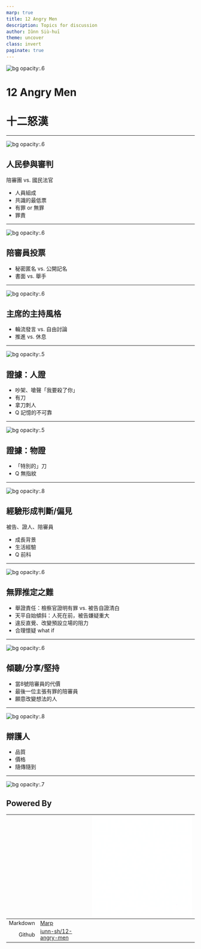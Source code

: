```yaml
---
marp: true
title: 12 Angry Men
description: Topics for discussion
author: Iûnn Siù-huī
theme: uncover
class: invert
paginate: true
---
```


<!-- _paginate: false -->
<!-- _footer: "United Artists, Public domain, via [Dr. Macro's High Quality Movie Scans](https://www.doctormacro.com/Movie%20Summaries/A/12%20Angry%20Men.htm)" -->

![bg opacity:.6](https://www.doctormacro.com/Images/Fonda,%20Henry/Annex/Annex%20-%20Fonda,%20Henry%20(12%20Angry%20Men)_01.jpg)

# 12 Angry Men
# 十二怒漢

---

<!-- _footer: "United Artists, Public domain, via [Cultura](https://www.cultura.id/12-angry-men-review)" -->

![bg opacity:.6](https://www.cultura.id/wp-content/uploads/2022/07/12-Angry-Men.jpg)

## 人民參與審判

陪審團 vs. 國民法官
* 人員組成
* 共識的最低票
* 有罪 or 無罪
* 罪責

---

<!-- _footer: "United Artists, Public domain, via [Variety](https://variety.com/1956/film/reviews/12-angry-men-review-1200418382/)" -->

![bg opacity:.6](https://variety.com/wp-content/uploads/2022/10/12-HOMMES-EN-COLERE-1957-01-C-United-Artists.jpg?w=1000&h=563&crop=1)

## 陪審員投票

* 秘密匿名 vs. 公開記名
* 書面 vs. 舉手

---

<!-- _footer: "United Artists, Public domain, via [So The Theory Goes](https://www.sothetheorygoes.com/12-angry-men/)" -->

![bg opacity:.6](https://www.sothetheorygoes.com/wp-content/uploads/2018/05/12-angry-men_5eacea0c.jpg)

## 主席的主持風格

* 輪流發言 vs. 自由討論
* 推進 vs. 休息

---

<!-- _footer: "United Artists, Public domain, via [Dr. Macro's High Quality Movie Scans](https://www.doctormacro.com/Movie%20Summaries/A/12%20Angry%20Men.htm)" -->

![bg opacity:.5](https://www.doctormacro.com/Images/Fonda,%20Henry/Annex/NRFPT/Annex%20-%20Fonda,%20Henry%20(12%20Angry%20Men)_NRFPT_05.jpg)

## 證據：人證

* 吵架、嗆聲「我要殺了你」
* 有刀
* 拿刀刺人
* Q 記憶的不可靠

---

<!-- _footer: "United Artists, Public domain, via [Dr. Macro's High Quality Movie Scans](https://www.doctormacro.com/Movie%20Summaries/A/12%20Angry%20Men.htm)" -->

![bg opacity:.5](https://www.doctormacro.com/Images/Fonda,%20Henry/Annex/Annex%20-%20Fonda,%20Henry%20(12%20Angry%20Men)_02.jpg)

## 證據：物證

* 「特別的」刀
* Q 無指紋

---

<!-- _footer: "United Artists, Public domain, via [Dr. Macro's High Quality Movie Scans](https://www.doctormacro.com/Movie%20Summaries/A/12%20Angry%20Men.htm)" -->

![bg opacity:.8](https://www.doctormacro.com/Images/Fonda,%20Henry/Annex/Annex%20-%20Fonda,%20Henry%20(12%20Angry%20Men)_10.jpg)

## 經驗形成判斷/偏見

被告、證人、陪審員
* 成長背景
* 生活經驗
* Q 前科

---

<!-- _footer: "United Artists, Public domain, via [Dr. Macro's High Quality Movie Scans](https://www.doctormacro.com/Movie%20Summaries/A/12%20Angry%20Men.htm)" -->

![bg opacity:.6](https://www.doctormacro.com/Images/Fonda,%20Henry/Annex/Annex%20-%20Fonda,%20Henry%20(12%20Angry%20Men)_08.jpg)

## 無罪推定之難

* 舉證責任：檢察官證明有罪 vs. 被告自證清白
* 天平自始傾斜：人死在前，被告嫌疑重大
* 違反直覺、改變預設立場的阻力
* 合理懷疑 what if

---

<!-- _footer: "United Artists, Public domain, via [Into Film](https://www.intofilm.org/films/3055)" --> 

![bg opacity:.6](https://www.intofilm.org/intofilm-production/scaledcropped/970x546https%3A/s3-eu-west-1.amazonaws.com/images.cdn.filmclub.org/film__3055-12-angry-men--hi_res-fdac7e4f.jpg/film__3055-12-angry-men--hi_res-fdac7e4f.jpg)

## 傾聽/分享/堅持

* 當8號陪審員的代價 
* 最後一位主張有罪的陪審員
* 願意改變想法的人

---

<!-- _footer: "United Artists, Public domain, via [Peter Lloyd](https://iprofessdesign.wordpress.com/2017/02/16/stop-talking-start-thinking-the-architecture-of-reasonable-doubt/)" --> 

![bg opacity:.8](https://iprofessdesign.wordpress.com/wp-content/uploads/2017/02/screen-shot-2017-02-15-at-14-22-56.png)

## 辯護人

* 品質
* 價格
* 隨傳隨到

---

<!-- _paginate: false -->

<!-- _footer: "United Artists, Public domain, via [Criterion](https://www.criterion.com/current/posts/2076-12-angry-men-lumet-s-faces)" -->

![bg opacity:.7](https://s3.amazonaws.com/criterion-production/images/4827-664f8fedbdf6cbf48d64035ac729bba6/current_1534_073_large.jpg)

## Powered By

|           |                                      | ![h:250](./assets/qr-code.png) |
| --------: | :----------------------------------- | :--- |
| Markdown 	| [Marp](https://marp.app)             | |
| Github	| [iunn-sh/12-angry-men](https://github.com/iunn-sh/12-angry-men) | |
